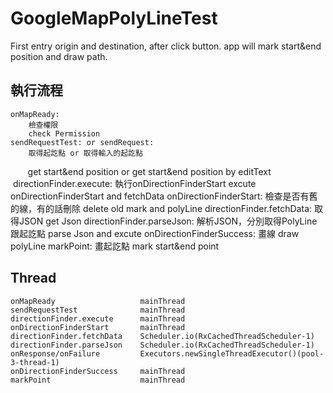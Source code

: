 # GoogleMapPolyLineTest
First entry origin and destination, after click button. app will mark start&amp;end position and draw path.

## 執行流程 ##
    onMapReady:
        檢查權限
        check Permission
    sendRequestTest: or sendRequest:
        取得起訖點 or 取得輸入的起訖點
        get start&end position or get start&end position by editText
    directionFinder.execute:
        執行onDirectionFinderStart
        excute onDirectionFinderStart and fetchData
    onDirectionFinderStart:
        檢查是否有舊的線，有的話刪除
        delete old mark and polyLine
    directionFinder.fetchData:
        取得JSON
        get Json
    directionFinder.parseJson:
        解析JSON，分別取得PolyLine跟起訖點
        parse Json and excute
    onDirectionFinderSuccess:
        畫線
        draw polyLine
    markPoint:
        畫起訖點
        mark start&end point

## Thread ##
    onMapReady                   mainThread         
    sendRequestTest              mainThread
    directionFinder.execute      mainThread
    onDirectionFinderStart       mainThread
    directionFinder.fetchData    Scheduler.io(RxCachedThreadScheduler-1)
    directionFinder.parseJson    Scheduler.io(RxCachedThreadScheduler-1)
    onResponse/onFailure         Executors.newSingleThreadExecutor()(pool-3-thread-1)
    onDirectionFinderSuccess     mainThread
    markPoint                    mainThread
